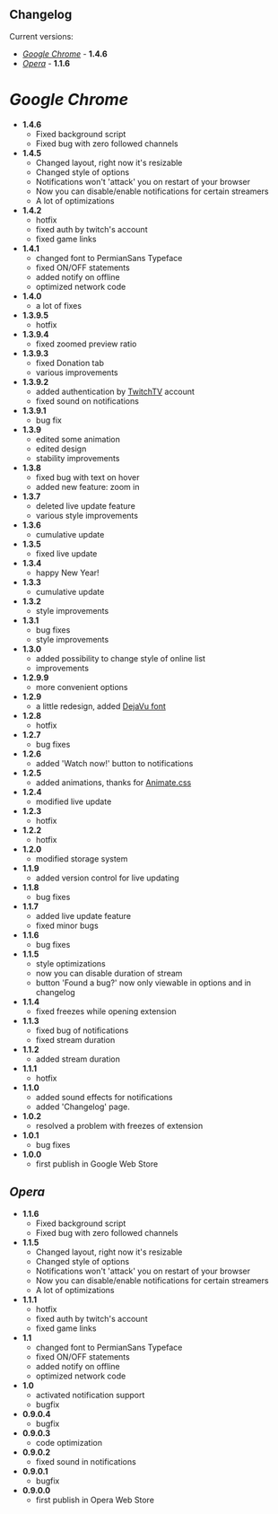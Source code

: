## Changelog
Current versions:
- [_Google Chrome_](#google-chrome) - **1.4.6**
- [_Opera_](#opera) - **1.1.6**

# _Google Chrome_
* **1.4.6**
	* Fixed background script
	* Fixed bug with zero followed channels
* **1.4.5**
	* Changed layout, right now it's resizable
	* Changed style of options
	* Notifications won't 'attack' you on restart of your browser
	* Now you can disable/enable notifications for certain streamers
	* A lot of optimizations
* **1.4.2**
	* hotfix
	* fixed auth by twitch's account
	* fixed game links
* **1.4.1**
	* changed font to PermianSans Typeface
	* fixed ON/OFF statements
	* added notify on offline
	* optimized network code
* **1.4.0**
	* a lot of fixes
* **1.3.9.5**
	* hotfix
* **1.3.9.4**
	* fixed zoomed preview ratio
* **1.3.9.3**
	* fixed Donation tab
	* various improvements
* **1.3.9.2**
	* added authentication by [TwitchTV](https://www.twitch.tv) account
	* fixed sound on notifications
* **1.3.9.1**
	* bug fix
* **1.3.9**
	* edited some animation
	* edited design
	* stability improvements
* **1.3.8**
	* fixed bug with text on hover
	* added new feature: zoom in
* **1.3.7**
	* deleted live update feature
	* various style improvements
* **1.3.6**
	* cumulative update
* **1.3.5**
	* fixed live update
* **1.3.4**
	* happy New Year!
* **1.3.3**
	* cumulative update
* **1.3.2**
	* style improvements
* **1.3.1**
	* bug fixes
	* style improvements
* **1.3.0**
	* added possibility to change style of online list
	* improvements
* **1.2.9.9**
	* more convenient options
* **1.2.9**
	* a little redesign, added [DejaVu font](http://dejavu-fonts.org/)
* **1.2.8**
	* hotfix
* **1.2.7**
	* bug fixes
* **1.2.6**
	* added 'Watch now!' button to notifications
* **1.2.5**
 	* added animations, thanks for [Animate.css](http://daneden.me/animate)
* **1.2.4**
	* modified live update
* **1.2.3**
	* hotfix
* **1.2.2**
	* hotfix
* **1.2.0**
	* modified storage system
* **1.1.9**
	* added version control for live updating
* **1.1.8**
	* bug fixes
* **1.1.7**
	* added live update feature
	* fixed minor bugs
* **1.1.6**
	* bug fixes
* **1.1.5**
	* style optimizations
	* now you can disable duration of stream
	* button 'Found a bug?' now only viewable in options and in changelog
* **1.1.4**
	* fixed freezes while opening extension
* **1.1.3**
	* fixed bug of notifications
	* fixed stream duration
* **1.1.2**
 	* added stream duration
* **1.1.1**
	* hotfix
* **1.1.0**
	* added sound effects for notifications
	* added 'Changelog' page.
* **1.0.2**
 	* resolved a problem with freezes of extension
* **1.0.1**
 	* bug fixes
* **1.0.0**
 	* first publish in Google Web Store

## _Opera_
* **1.1.6**
	* Fixed background script
	* Fixed bug with zero followed channels
* **1.1.5**
	* Changed layout, right now it's resizable
	* Changed style of options
	* Notifications won't 'attack' you on restart of your browser
	* Now you can disable/enable notifications for certain streamers
	* A lot of optimizations
* **1.1.1**
	* hotfix
	* fixed auth by twitch's account
	* fixed game links
* **1.1**
	* changed font to PermianSans Typeface
	* fixed ON/OFF statements
	* added notify on offline
	* optimized network code
* **1.0**
	* activated notification support
	* bugfix
* **0.9.0.4**
	* bugfix
* **0.9.0.3**
	* code optimization
* **0.9.0.2**
	* fixed sound in notifications
* **0.9.0.1**
	* bugfix
* **0.9.0.0**
	* first publish in Opera Web Store
